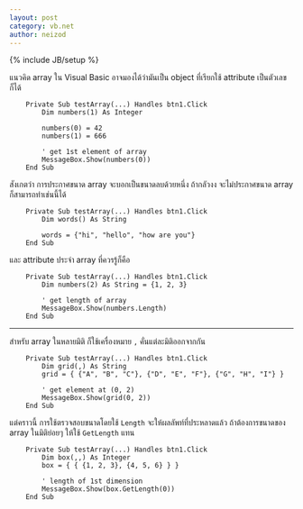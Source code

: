 ```yaml
---
layout: post
category: vb.net
author: neizod
---
```

{% include JB/setup %}

แนวคิด array ใน Visual Basic อาจมองได้ว่ามันเป็น object ที่เรียกใช้ attribute เป็นตัวเลขก็ได้

```vb.net
    Private Sub testArray(...) Handles btn1.Click
        Dim numbers(1) As Integer

        numbers(0) = 42
        numbers(1) = 666

        ' get 1st element of array
        MessageBox.Show(numbers(0))
    End Sub
```

สังเกตว่า การประกาศขนาด array จะบอกเป็นขนาดลบด้วยหนึ่ง ถ้ากลัวงง จะไม่ประกาศขนาด array ก็สามารถทำเช่นนี้ได้

```vb.net
    Private Sub testArray(...) Handles btn1.Click
        Dim words() As String

        words = {"hi", "hello", "how are you"}
    End Sub
```

และ attribute ประจำ array ที่ควรรู้ก็คือ

```vb.net
    Private Sub testArray(...) Handles btn1.Click
        Dim numbers(2) As String = {1, 2, 3}

        ' get length of array
        MessageBox.Show(numbers.Length)
    End Sub
```

---

สำหรับ array ในหลายมิติ ก็ใช้เครื่องหมาย `,` คั่นแต่ละมิติออกจากกัน

```vb.net
    Private Sub testArray(...) Handles btn1.Click
        Dim grid(,) As String
        grid = { {"A", "B", "C"}, {"D", "E", "F"}, {"G", "H", "I"} }

        ' get element at (0, 2)
        MessageBox.Show(grid(0, 2))
    End Sub
```

แต่คราวนี้ การใช้ตรวจสอบขนาดโดยใช้ `Length` จะให้ผลลัพท์ที่ประหลาดแล้ว ถ้าต้องการขนาดของ array ในมิติย่อยๆ ให้ใช้ `GetLength` แทน

```vb.net
    Private Sub testArray(...) Handles btn1.Click
        Dim box(,,) As Integer
        box = { { {1, 2, 3}, {4, 5, 6} } }

        ' length of 1st dimension
        MessageBox.Show(box.GetLength(0))
    End Sub
```

